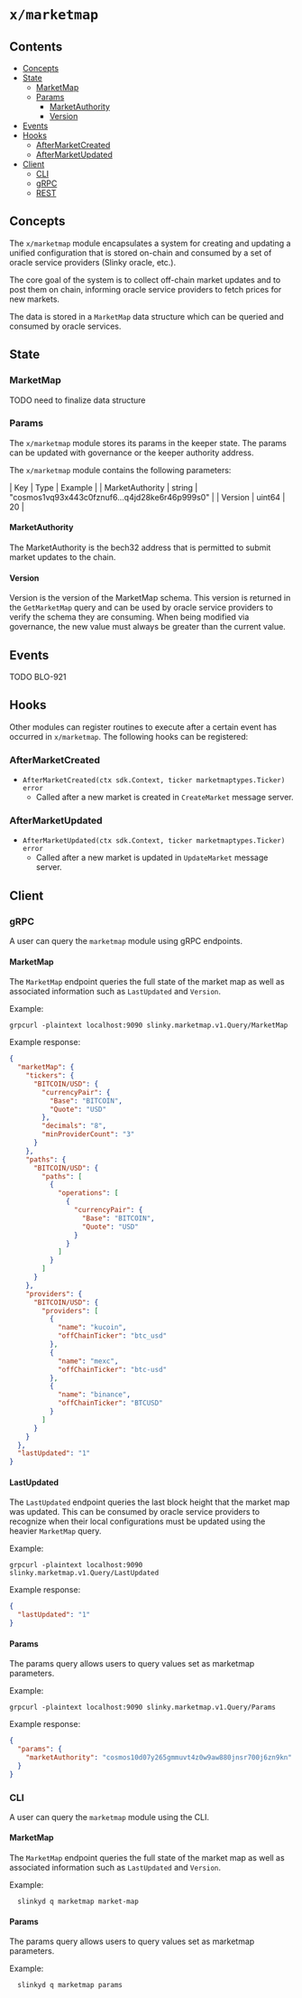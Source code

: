 # `x/marketmap`

## Contents

* [Concepts](#concepts)
* [State](#state)
    * [MarketMap](#marketmap)
    * [Params](#params)
        * [MarketAuthority](#marketauthority)
        * [Version](#version)
* [Events](#events)
* [Hooks](#hooks)
    * [AfterMarketCreated](#aftermarketcreated)
    * [AfterMarketUpdated](#aftermarketupdated)
* [Client](#client)
    * [CLI](#cli)
    * [gRPC](#grpc)
    * [REST](#rest)

## Concepts

The `x/marketmap` module encapsulates a system for creating and updating a unified configuration that is stored on-chain
and consumed by a set of oracle service providers (Slinky oracle, etc.).

The core goal of the system is to collect off-chain market updates and to post them on chain, informing oracle service
providers to fetch prices for new markets.

The data is stored in a `MarketMap` data structure which can be queried and consumed by oracle services.

## State

### MarketMap

TODO need to finalize data structure

### Params

The `x/marketmap` module stores its params in the keeper state.  The params can be updated with governance or the
keeper authority address.

The `x/marketmap` module contains the following parameters:

| Key               | Type     | Example                                          |
| MarketAuthority | string | "cosmos1vq93x443c0fznuf6...q4jd28ke6r46p999s0" |
| Version         | uint64 | 20                                             |

#### MarketAuthority

The MarketAuthority is the bech32 address that is permitted to submit market updates to the chain.

#### Version

Version is the version of the MarketMap schema. This version is returned in the `GetMarketMap` query and can be used
by oracle service providers to verify the schema they are consuming.  When being modified via governance, the new value
must always be greater than the current value.

## Events

TODO BLO-921

## Hooks

Other modules can register routines to execute after a certain event has occurred in `x/marketmap`.
The following hooks can be registered:

### AfterMarketCreated

* `AfterMarketCreated(ctx sdk.Context, ticker marketmaptypes.Ticker) error`
    * Called after a new market is created in `CreateMarket` message server.

### AfterMarketUpdated

* `AfterMarketUpdated(ctx sdk.Context, ticker marketmaptypes.Ticker) error`
    * Called after a new market is updated in `UpdateMarket` message server.

## Client

### gRPC

A user can query the `marketmap` module using gRPC endpoints.

#### MarketMap

The `MarketMap` endpoint queries the full state of the market map as well as associated information such as
`LastUpdated` and `Version`.

Example:

```shell
grpcurl -plaintext localhost:9090 slinky.marketmap.v1.Query/MarketMap
```

Example response:

```json
{
  "marketMap": {
    "tickers": {
      "BITCOIN/USD": {
        "currencyPair": {
          "Base": "BITCOIN",
          "Quote": "USD"
        },
        "decimals": "8",
        "minProviderCount": "3"
      }
    },
    "paths": {
      "BITCOIN/USD": {
        "paths": [
          {
            "operations": [
              {
                "currencyPair": {
                  "Base": "BITCOIN",
                  "Quote": "USD"
                }
              }
            ]
          }
        ]
      }
    },
    "providers": {
      "BITCOIN/USD": {
        "providers": [
          {
            "name": "kucoin",
            "offChainTicker": "btc_usd"
          },
          {
            "name": "mexc",
            "offChainTicker": "btc-usd"
          },
          {
            "name": "binance",
            "offChainTicker": "BTCUSD"
          }
        ]
      }
    }
  },
  "lastUpdated": "1"
}
```

#### LastUpdated

The `LastUpdated` endpoint queries the last block height that the market map was updated.
This can be consumed by oracle service providers to recognize when their local configurations
must be updated using the heavier `MarketMap` query.

Example:

```shell
grpcurl -plaintext localhost:9090 slinky.marketmap.v1.Query/LastUpdated
```

Example response:

```json
{
  "lastUpdated": "1"
}
```

#### Params

The params query allows users to query values set as marketmap parameters.

Example:

```shell
grpcurl -plaintext localhost:9090 slinky.marketmap.v1.Query/Params
```

Example response:

```json
{
  "params": {
    "marketAuthority": "cosmos10d07y265gmmuvt4z0w9aw880jnsr700j6zn9kn"
  }
}
```

### CLI

A user can query the `marketmap` module using the CLI.

#### MarketMap

The `MarketMap` endpoint queries the full state of the market map as well as associated information such as
`LastUpdated` and `Version`.

Example:

```shell
  slinkyd q marketmap market-map
```

#### Params

The params query allows users to query values set as marketmap parameters.

Example:

```shell
  slinkyd q marketmap params
```